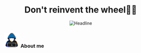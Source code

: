 <h1 align="center">Don't reinvent the wheel👨‍💻</h1>
<div align="center">
    <img src="https://readme-typing-svg.herokuapp.com?font=Arial+Nova&pause=1000&color=8BEDF7&background=FBE4FF00&random=false&width=500&height=64&lines=Hi%2C+I'm+Ibrahim;Freelancer;Software+Engineer;Full-Stack Developer;Pentesting+Enthusiast;Bug+Bounty+Hunter;IT+Technician" alt="Headline"/>
</div>

### <picture><img src = "https://github.com/0xAbdulKhalid/0xAbdulKhalid/raw/main/assets/mdImages/about_me.gif" width = 50px></picture> **About me**
<!--
**Ibrahim227/Ibrahim227** is a ✨ _special_ ✨ repository because its `README.md` (this file) appears on your GitHub profile.

Here are some ideas to get you started:

- I’m currently working on my portfolio project <a href="https://github.com/Ibrahim227/PixelPacker"</a>
- 🌱 I’m currently learning ...
- 👯 I’m looking to collaborate on ...
- 🤔 I’m looking for help with ...
- 💬 Ask me about ...
- 📫 How to reach me: ...
- 😄 Pronouns: ...
- ⚡ Fun fact: ...
-->